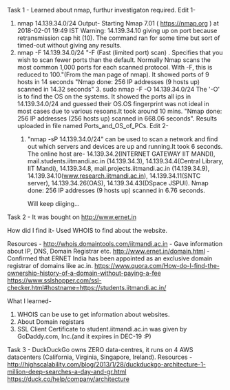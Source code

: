 Task 1 - 
Learned about nmap, furthur investigaton required.
Edit 1- 
   1.  nmap 14.139.34.0/24
      Output-
        Starting Nmap 7.01 ( https://nmap.org ) at 2018-02-01 19:49 IST
        Warning: 14.139.34.10 giving up on port because retransmission cap hit (10).
      The command ran for some time but sort of timed-out without giving any results.
   2. nmap -F 14.139.34.0/24
        "-F (Fast (limited port) scan) .
             Specifies that you wish to scan fewer ports than the default.
             Normally Nmap scans the most common 1,000 ports for each scanned
             protocol. With -F, this is reduced to 100."(From the man page of nmap).
      It showed ports of 9 hosts in 14 seconds
      "Nmap done: 256 IP addresses (9 hosts up) scanned in 14.32 seconds"
    3. sudo nmap -F -O 14.139.34.0/24
          The '-O' is to find the OS on the systems.
          It showed the ports all ips in 14.139.34.0/24 and guessed their OS.OS fingerprint was not ideal in most cases due       to various resoans.It took around 10 mins.
          "Nmap done: 256 IP addresses (256 hosts up) scanned in 668.06 seconds".
          Results uploaded in file named Ports_and_OS_of_PCs.
   Edit 2-
      1. "nmap -sP 14.139.34.0/24" can be used to scan a network and find out which servers and devices are up and running.It took 6 seconds.
            The online host are-
                14.139.34.2(INTERNET GATEWAY IIT MANDI),
                mail.students.iitmandi.ac.in (14.139.34.3),
                14.139.34.4(Central Library, IIT Mandi),
                14.139.34.8,
                mail.projects.iitmandi.ac.in (14.139.34.9),
                14.139.34.10(www.research.iitmandi.ac.in),
                14.139.34.11(SNTC server),
                14.139.34.26(OAS),
                14.139.34.43(DSpace JSPUI).
                Nmap done: 256 IP addresses (9 hosts up) scanned in 6.76 seconds.
                
                
                        
                        
                        

         
     
          
          Will keep diiging...
          
      
   



Task 2 - It was bought on http://www.ernet.in
  
  How did I find it-
  Used WHOIS to find about the website.  
  
  Resources - 
  http://whois.domaintools.com/iitmandi.ac.in - Gave information about IP, DNS, Domain Registrar etc.
  http://www.ernet.in/domain.html - Confirmed that ERNET India has been appointed as an exclusive domain registrar of domains like ac.in.
  https://www.quora.com/How-do-I-find-the-ownership-history-of-a-domain-without-paying-a-fee
  https://www.sslshopper.com/ssl-checker.html#hostname=https://students.iitmandi.ac.in/
  
  What I learned-
  1. WHOIS can be use to get information about websites.
  2. About Domain registars
  3. SSL Client Certificate to student.iitmandi.ac.in was given by GoDaddy.com, Inc.(and it expires in DEC-19 :P)
  

Task 3 - DuckDuckGo owns ZERO data-centres, it runs on 4 AWS datacenters (California, Virginia, Singapore, Ireland).
  Resources -
  http://highscalability.com/blog/2013/1/28/duckduckgo-architecture-1-million-deep-searches-a-day-and-gr.html
  https://duck.co/help/company/architecture 

